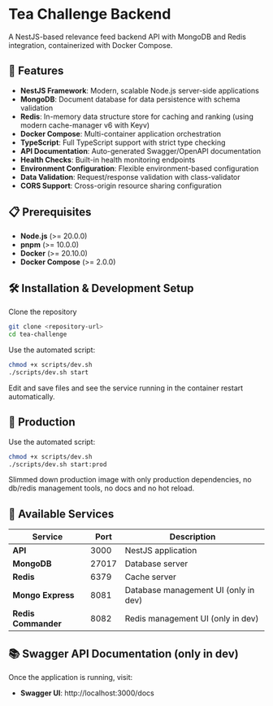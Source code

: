 # Tea Challenge Backend

A NestJS-based relevance feed backend API with MongoDB and Redis integration, containerized with Docker Compose.

## 🚀 Features

- **NestJS Framework**: Modern, scalable Node.js server-side applications
- **MongoDB**: Document database for data persistence with schema validation
- **Redis**: In-memory data structure store for caching and ranking (using modern cache-manager v6 with Keyv)
- **Docker Compose**: Multi-container application orchestration
- **TypeScript**: Full TypeScript support with strict type checking
- **API Documentation**: Auto-generated Swagger/OpenAPI documentation
- **Health Checks**: Built-in health monitoring endpoints
- **Environment Configuration**: Flexible environment-based configuration
- **Data Validation**: Request/response validation with class-validator
- **CORS Support**: Cross-origin resource sharing configuration

## 📋 Prerequisites

- **Node.js** (>= 20.0.0)
- **pnpm** (>= 10.0.0)
- **Docker** (>= 20.10.0)
- **Docker Compose** (>= 2.0.0)

## 🛠️ Installation & Development Setup

Clone the repository

```bash
git clone <repository-url>
cd tea-challenge
```

Use the automated script:

```bash
chmod +x scripts/dev.sh
./scripts/dev.sh start
```

Edit and save files and see the service running in the container restart automatically.

## 🚀 Production

Use the automated script:

```bash
chmod +x scripts/dev.sh
./scripts/dev.sh start:prod
```

Slimmed down production image with only production dependencies, no db/redis management tools, no docs and no hot reload.

## 🔧 Available Services

| Service | Port | Description |
|---------|------|-------------|
| **API** | 3000 | NestJS application |
| **MongoDB** | 27017 | Database server |
| **Redis** | 6379 | Cache server |
| **Mongo Express** | 8081 | Database management UI (only in dev) |
| **Redis Commander** | 8082 | Redis management UI (only in dev) |

## 📚 Swagger API Documentation (only in dev)

Once the application is running, visit:

- **Swagger UI**: http://localhost:3000/docs

